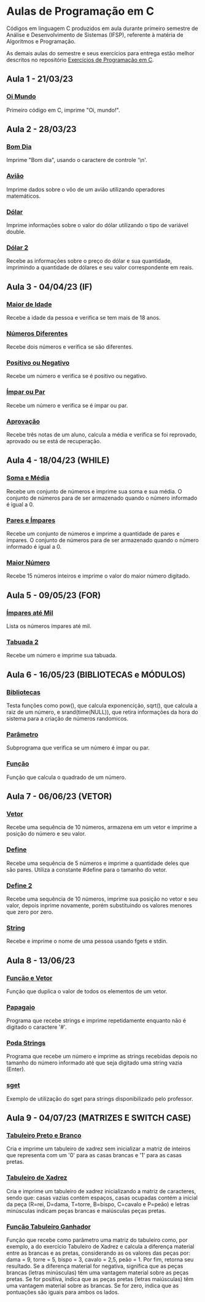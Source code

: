 # Aulas de Programação em C
Códigos em linguagem C produzidos em aula durante primeiro semestre de Análise e Desenvolvimento de Sistemas (IFSP), referente à matéria de Algoritmos e Programação.

As demais aulas do semestre e seus exercícios para entrega estão melhor descritos no repositório [Exercícios de Programação em C](https://github.com/fernandalopesbarbalho/exercicios-ifsp-semestre1).

## Aula 1 - 21/03/23
### [Oi Mundo](https://github.com/fernandalopesbarbalho/aulas-ifsp-semestre1/blob/main/oi_mundo.c)
Primeiro código em C, imprime "Oi, mundo!".

## Aula 2 - 28/03/23
### [Bom Dia](https://github.com/fernandalopesbarbalho/aulas-ifsp-semestre1/blob/main/bom_dia.c)
Imprime "Bom dia", usando o caractere de controle '\n'.
### [Avião](https://github.com/fernandalopesbarbalho/aulas-ifsp-semestre1/blob/main/aviao.c)
Imprime dados sobre o vôo de um avião utilizando operadores matemáticos.
### [Dólar](https://github.com/fernandalopesbarbalho/aulas-ifsp-semestre1/blob/main/dolar.c)
Imprime informações sobre o valor do dólar utilizando o tipo de variável double.
### [Dólar 2](https://github.com/fernandalopesbarbalho/aulas-ifsp-semestre1/blob/main/dolar2.c)
Recebe as informações sobre o preço do dólar e sua quantidade, imprimindo a quantidade de dólares e seu valor correspondente em reais.

## Aula 3 - 04/04/23 (IF)
### [Maior de Idade](https://github.com/fernandalopesbarbalho/aulas-ifsp-semestre1/blob/main/maior_de_idade.c)
Recebe a idade da pessoa e verifica se tem mais de 18 anos.
### [Números Diferentes](https://github.com/fernandalopesbarbalho/aulas-ifsp-semestre1/blob/main/numeros_diferentes.c)
Recebe dois números e verifica se são diferentes.
### [Positivo ou Negativo](https://github.com/fernandalopesbarbalho/aulas-ifsp-semestre1/blob/main/positivo_ou_negativo.c)
Recebe um número e verifica se é positivo ou negativo.
### [Ímpar ou Par](https://github.com/fernandalopesbarbalho/aulas-ifsp-semestre1/blob/main/impar_ou_par.c)
Recebe um número e verifica se é ímpar ou par.
### [Aprovação](https://github.com/fernandalopesbarbalho/aulas-ifsp-semestre1/blob/main/aprovacao.c)
Recebe três notas de um aluno, calcula a média e verifica se foi reprovado, aprovado ou se está de recuperação.

## Aula 4 - 18/04/23 (WHILE)
### [Soma e Média](https://github.com/fernandalopesbarbalho/aulas-ifsp-semestre1/blob/main/soma_e_media.c)
Recebe um conjunto de números e imprime sua soma e sua média. O conjunto de números para de ser armazenado quando o número informado é igual a 0.
### [Pares e Ímpares](https://github.com/fernandalopesbarbalho/aulas-ifsp-semestre1/blob/main/pares_e_impares.c)
Recebe um conjunto de números e imprime a quantidade de pares e ímpares. O conjunto de números para de ser armazenado quando o número informado é igual a 0.
### [Maior Número](https://github.com/fernandalopesbarbalho/aulas-ifsp-semestre1/blob/main/maior_numero.c)
Recebe 15 números inteiros e imprime o valor do maior número digitado.

## Aula 5 - 09/05/23 (FOR)
### [Ímpares até Mil](https://github.com/fernandalopesbarbalho/aulas-ifsp-semestre1/blob/main/impares_ate_mil.c)
Lista os números ímpares até mil.
### [Tabuada 2](https://github.com/fernandalopesbarbalho/aulas-ifsp-semestre1/blob/main/tabuada2.c)
Recebe um número e imprime sua tabuada.

## Aula 6 - 16/05/23 (BIBLIOTECAS e MÓDULOS)
### [Bibliotecas](https://github.com/fernandalopesbarbalho/aulas-ifsp-semestre1/blob/main/bibliotecas.c)
Testa funções como pow(), que calcula exponencição, sqrt(), que calcula a raiz de um número, e srand(time(NULL)), que retira informações da hora do sistema para a criação de números randomicos.
### [Parâmetro](https://github.com/fernandalopesbarbalho/aulas-ifsp-semestre1/blob/main/parametro.c)
Subprograma que verifica se um número é ímpar ou par.
### [Função](https://github.com/fernandalopesbarbalho/aulas-ifsp-semestre1/blob/main/funcao.c)
Função que calcula o quadrado de um número.

## Aula 7 - 06/06/23 (VETOR)
### [Vetor](https://github.com/fernandalopesbarbalho/aulas-ifsp-semestre1/blob/main/vetor.c)
Recebe uma sequência de 10 números, armazena em um vetor e imprime a posição do número e seu valor.
### [Define](https://github.com/fernandalopesbarbalho/aulas-ifsp-semestre1/blob/main/define.c)
Recebe uma sequência de 5 números e imprime a quantidade deles que são pares. Utiliza a constante #define para o tamanho do vetor.
### [Define 2](https://github.com/fernandalopesbarbalho/aulas-ifsp-semestre1/blob/main/define2.c)
Recebe uma sequência de 10 números, imprime sua posição no vetor e seu valor, depois inprime novamente, porém substituindo os valores menores que zero por zero.
### [String](https://github.com/fernandalopesbarbalho/aulas-ifsp-semestre1/blob/main/string.c)
Recebe e imprime o nome de uma pessoa usando fgets e stdin.

## Aula 8 - 13/06/23
### [Função e Vetor](https://github.com/fernandalopesbarbalho/aulas-ifsp-semestre1/blob/main/funcao_e_vetor.c)
Função que duplica o valor de todos os elementos de um vetor.
### [Papagaio](https://github.com/fernandalopesbarbalho/aulas-ifsp-semestre1/blob/main/papagaio.c)
Programa que recebe strings e imprime repetidamente enquanto não é digitado o caractere '#'.
### [Poda Strings](https://github.com/fernandalopesbarbalho/aulas-ifsp-semestre1/blob/main/poda_strings.c)
Programa que recebe um número e imprime as strings recebidas depois no tamanho do número informado até que seja digitado uma string vazia (Enter).
### [sget](https://github.com/fernandalopesbarbalho/aulas-ifsp-semestre1/blob/main/sget.c)
Exemplo de utilização do sget para strings disponibilizado pelo professor.

## Aula 9 - 04/07/23 (MATRIZES E SWITCH CASE)
### [Tabuleiro Preto e Branco](https://github.com/fernandalopesbarbalho/aulas-ifsp-semestre1/blob/main/tabuleiro_preto_e_branco.c)
Cria e imprime um tabuleiro de xadrez sem inicializar a matriz de inteiros que representa com um '0' para as casas brancas e '1' para as casas pretas.
### [Tabuleiro de Xadrez](https://github.com/fernandalopesbarbalho/aulas-ifsp-semestre1/blob/main/tabuleiro_de_xadrez.c)
Cria e imprime um tabuleiro de xadrez inicializando a matriz de caracteres, sendo que: casas vazias contém espaços, casas ocupadas contém a inicial da peça (R=rei, D=dama, T=torre, B=bispo, C=cavalo e P=peão) e letras minúsculas indicam peças brancas e maiúsculas peças pretas.
### [Função Tabuleiro Ganhador](https://github.com/fernandalopesbarbalho/aulas-ifsp-semestre1/blob/main/funcao_tabuleiro_ganhador.c)
Função que recebe como parâmetro uma matriz do tabuleiro como, por exemplo, a do exercício Tabuleiro de Xadrez e calcula a diferença material entre as brancas e as pretas, considerando as os valores das peças por: dama = 9, torre = 5, bispo = 3, cavalo = 2,5, peão = 1. Por fim, retorna seu resultado. Se a diferença material for negativa, significa que as peças brancas (letras minúsculas) têm uma vantagem material sobre as peças pretas. Se for positiva, indica que as peças pretas (letras maiúsculas) têm uma vantagem material sobre as brancas. Se for zero, indica que as pontuações são iguais para ambos os lados.
